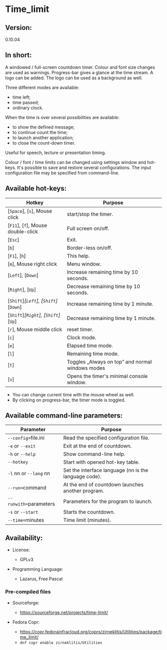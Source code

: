 # Time_limit

Version:
--------

0.10.04

In short:
---------

A windowed / full-screen countdown timer.
Colour and font size changes are used as warnings.
Progress-bar gives a glance at the time stream.
A logo can be added.
The logo can be used as a background as well.

Three different modes are available:

 - time left;
 - time passed;
 - ordinary clock.

When the time is over several possibilities are available:

 - to show the defined message;
 - to continue count the time;
 - to launch another application;
 - to close the count-down timer.


Useful for speech, lecture or presentation timing.

Colour / font / time limits can be changed using settings window and hot-keys.
It's possible to save and restore several configurations.
The input configuration file may be specified from command-line.

Available hot-keys:
-------------------
Hotkey | Purpose
--- | ---
[`Space`], [`s`], Mouse click | start/stop the timer.
[`F11`], [`f`], Mouse double-click  | Full screen on/off.
[`Esc`] | Exit.
[`b`] | Border-less on/off.
[`F1`], [`h`] | This help.
[`m`], Mouse right click | Menu window.
[`Left`], [`Down`] | Increase remaining time by 10 seconds.
[`Right`], [`Up`] | Decrease remaining time by 10 seconds.
[`Shift`]_[`Left`], [`Shift`]_[`Down`] | Increase remaining time by 1 minute.
[`Shift`]_[`Right`], [`Shift`]_[`Up`] | Decrease remaining time by 1 minute.
[`r`], Mouse middle click | reset timer.
[`c`] | Clock mode.
[`e`] | Elapsed time mode.
[`l`] | Remaining time mode.
[`t`] | Toggles „Always on top” and normal windows modes
[`v`] | Opens the timer's minimal console window.

- You can change current time with the mouse wheel as well.
- By clicking on progress-bar, the timer mode is toggled.

Available command-line parameters:
----------------------------------

Parameter | Purpose
--- | ---
`--config=`file.ini | Read the specified configuration file.
`-e` or `--exit` | Exit at the end of countdown.
`-h` or `--help` | Show command-line help.
`--hotkey` | Start with opened hot-key table.
`-l` nn or `--lang` nn |Set the interface language (nn is the language code).
`--run=`command | At the end of countdown launches another program.
`--runwith=`parameters | Parameters for the program to launch.
`-s` or `--start` | Starts the countdown.
`--time=`minutes | Time limit (minutes).

Availability:
-------------

 * License:
   - GPLv3

 * Programming Language:
   - Lazarus, Free Pascal

### Pre-compiled files

 * Sourceforge:
   - https://sourceforge.net/projects/time-limit/

 * Fedora Copr:
   - https://copr.fedorainfracloud.org/coprs/zirneklitis/Utilities/package/time_limit/
   - ``dnf copr enable zirneklitis/Utilities``


